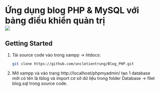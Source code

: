 <!-- author: uncletientrung -->
# Ứng dụng blog PHP & MySQL với bảng điều khiển quản trị   <br> <img src="./img/fish.gif">
    
## Getting Started
1. Tải source code vào trong xampp -> htdocs:

    ```bash
   git clone https://github.com/uncletientrung/Blog_PHP.git
   ```

2. Mở xampp và vào trang http://localhost/phpmyadmin/ tạo 1 database mới có tên là tblog và import cơ sở dữ liệu trong folder Database -> filet blog.sql trong source code.
